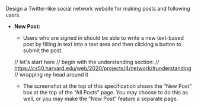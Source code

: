 Design a Twitter-like social network website for making posts and following users.

* **New Post:** 
    - Users who are signed in should be able to write a new text-based post by filling in text into a text area and then clicking a button to submit the post. 
    
    // let's start here
    // begin with the understanding section:
    // https://cs50.harvard.edu/web/2020/projects/4/network/#understanding
    // wrapping my head around it

    - The screenshot at the top of this specification shows the “New Post” box at the top of the “All Posts” page. You may choose to do this as well, or you may make the “New Post” feature a separate page.